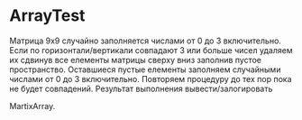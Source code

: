 # ArrayTest

Матрица 9х9 случайно заполняется числами от 0 до 3 включительно.
Если по горизонтали/вертикали совпадают 3 или больше чисел удаляем их
сдвинув все елементы матрицы сверху вниз заполнив пустое пространство.
Оставшиеся пустые елементы заполняем случайными числами от 0 до 3 включительно.
Повторяем процедуру до тех пор пока не будет совпадений.
Результат выполнения вывести/залогировать

MartixArray.

